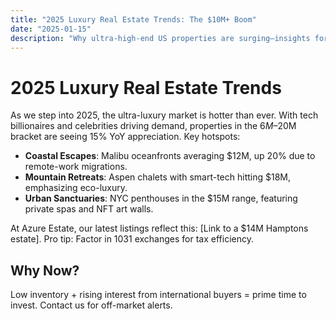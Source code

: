 ```yaml
---
title: "2025 Luxury Real Estate Trends: The $10M+ Boom"
date: "2025-01-15"
description: "Why ultra-high-end US properties are surging—insights for buyers in the $6M–$20M range."
---
```

# 2025 Luxury Real Estate Trends

As we step into 2025, the ultra-luxury market is hotter than ever. With tech billionaires and celebrities driving demand, properties in the $6M–$20M bracket are seeing 15% YoY appreciation. Key hotspots:

- **Coastal Escapes**: Malibu oceanfronts averaging $12M, up 20% due to remote-work migrations.
- **Mountain Retreats**: Aspen chalets with smart-tech hitting $18M, emphasizing eco-luxury.
- **Urban Sanctuaries**: NYC penthouses in the $15M range, featuring private spas and NFT art walls.

At Azure Estate, our latest listings reflect this: [Link to a $14M Hamptons estate]. Pro tip: Factor in 1031 exchanges for tax efficiency.

<image-card alt="Luxury Home" src="https://via.placeholder.com/800x400?text=Luxury+Trend" ></image-card> <!-- Replace with Unsplash URL -->

## Why Now?
Low inventory + rising interest from international buyers = prime time to invest. Contact us for off-market alerts.
